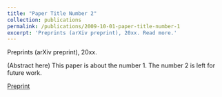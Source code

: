```yaml
---
title: "Paper Title Number 2"
collection: publications
permalink: /publications/2009-10-01-paper-title-number-1
excerpt: 'Preprints (arXiv preprint), 20xx. Read more.'
---
```


<div class="small">
   Preprints (arXiv preprint), 20xx.
</div> 

(Abstract here) This paper is about the number 1. The number 2 is left for future work.

[Preprint](http://academicpages.github.io/files/paper1.pdf)
